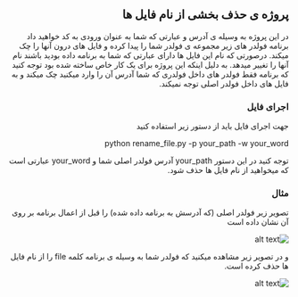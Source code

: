 <div dir="rtl" lang="fa" >

## پروژه ی حذف بخشی از نام فایل ها
در این پروژه به وسیله ی آدرس و عبارتی که شما به عنوان ورودی به کد خواهید داد برنامه فولدر های زیر مجموعه ی فولدر شما را پیدا کرده و فایل های درون آنها را چک میکند. درصورتی که نام این فایل ها دارای عبارتی که شما به برنامه داده بودید باشند نام آنها را تغییر میدهد.
به دلیل اینکه این پروژه برای یک کار خاص ساخته شده بود توجه کنید که برنامه فقط فولدر های داخل فولدری که شما آدرس آن را وارد میکنید چک میکند و به فایل های داخل فولدر اصلی توجه نمیکند.
### اجرای فایل
جهت اجرای فایل باید از دستور زیر استفاده کنید

python rename_file.py -p your_path -w your_word

توجه کنید در این دستور your_path آدرس فولدر اصلی شما و your_word عبارتی است که میخواهید از نام فایل ها حذف شود.

### مثال

تصویر زیر فولدر اصلی (که آدرسش به برنامه داده شده) را قبل از اعمال برنامه بر روی آن نشان داده است

![alt text](https://github.com/mohammadpooshesh/rename_files/blob/master/images/tree.jpg?raw=true)

و در تصویر زیر مشاهده میکنید که فولدر شما به وسیله ی برنامه کلمه file را از نام فایل ها حذف کرده است.

![alt text](https://github.com/mohammadpooshesh/rename_files/blob/master/images/tree1.jpg?raw=true)
